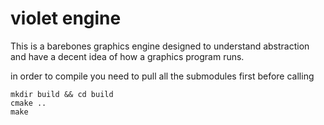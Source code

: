 # violet engine
This is a barebones graphics engine designed to understand abstraction and have a decent idea of how a graphics program runs.

in order to compile you need to pull all the submodules first before calling 
```
mkdir build && cd build
cmake ..
make
```
